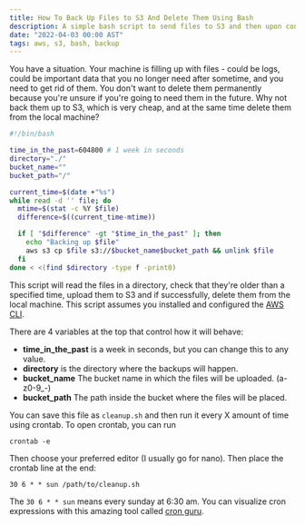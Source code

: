 ```yaml
---
title: How To Back Up Files to S3 And Delete Them Using Bash
description: A simple bash script to send files to S3 and then upon confirmation, delete them from the local machine.
date: "2022-04-03 00:00 AST"
tags: aws, s3, bash, backup
---
```


You have a situation. Your machine is filling up with files - could be logs, could be important data that you no longer need after sometime, and you need to get rid of them. You don't want to delete them permanently because you're unsure if you're going to need them in the future. Why not back them up to S3, which is very cheap, and at the same time delete them from the local machine?

```bash
#!/bin/bash

time_in_the_past=604800 # 1 week in seconds
directory="./"
bucket_name=""
bucket_path="/"

current_time=$(date +"%s")
while read -d '' file; do
  mtime=$(stat -c %Y $file)
  difference=$((current_time-mtime))

  if [ "$difference" -gt "$time_in_the_past" ]; then
    echo "Backing up $file"
    aws s3 cp $file s3://$bucket_name$bucket_path && unlink $file
  fi
done < <(find $directory -type f -print0)
```

This script will read the files in a directory, check that they're older than a specified time, upload them to S3 and if successfully, delete them from the local machine. This script assumes you installed and configured the [AWS CLI](https://aws.amazon.com/cli/).

There are 4 variables at the top that control how it will behave:
* **time_in_the_past** is a week in seconds, but you can change this to any value.
* **directory** is the directory where the backups will happen.
* **bucket_name** The bucket name in which the files will be uploaded. (a-z0-9_-)
* **bucket_path** The path inside the bucket where the files will be placed.

You can save this file as `cleanup.sh` and then run it every X amount of time using crontab. To open crontab, you can run

```crontab -e```

Then choose your preferred editor (I usually go for nano). Then place the crontab line at the end:

```30 6 * * sun /path/to/cleanup.sh```

The `30 6 * * sun` means every sunday at 6:30 am. You can visualize cron expressions with this amazing tool called [cron guru](https://crontab.guru/#30_6_*_*_sun).
